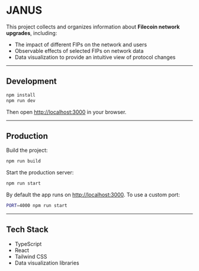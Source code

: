 # JANUS

This project collects and organizes information about **Filecoin network upgrades**, including:

* The impact of different FIPs on the network and users
* Observable effects of selected FIPs on network data
* Data visualization to provide an intuitive view of protocol changes

---

## Development

```bash
npm install
npm run dev
```

Then open [http://localhost:3000](http://localhost:3000) in your browser.

---

## Production

Build the project:

```bash
npm run build
```

Start the production server:

```bash
npm run start
```

By default the app runs on [http://localhost:3000](http://localhost:3000).
To use a custom port:

```bash
PORT=4000 npm run start
```

---

## Tech Stack

* TypeScript
* React
* Tailwind CSS
* Data visualization libraries

